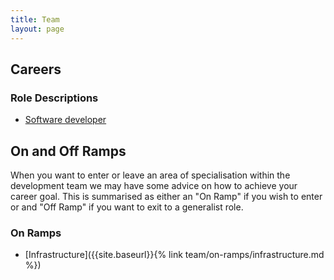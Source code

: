 ```yaml
---
title: Team
layout: page
---
```


## Careers

### Role Descriptions

* [Software developer](software-developer-roles)

## On and Off Ramps

When you want to enter or leave an area of specialisation within the development team we may have some advice on how to achieve your career goal. This is summarised as either an "On Ramp" if you wish to enter or and "Off Ramp" if you want to exit to a generalist role.

### On Ramps

* [Infrastructure]({{site.baseurl}}{% link team/on-ramps/infrastructure.md %})